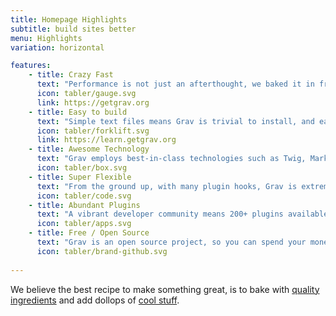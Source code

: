 ```yaml
---
title: Homepage Highlights
subtitle: build sites better
menu: Highlights
variation: horizontal

features:
	- title: Crazy Fast
	  text: "Performance is not just an afterthought, we baked it in from the start!"
	  icon: tabler/gauge.svg
	  link: https://getgrav.org
    - title: Easy to build
      text: "Simple text files means Grav is trivial to install, and easy to maintain"
      icon: tabler/forklift.svg
      link: https://learn.getgrav.org
    - title: Awesome Technology
      text: "Grav employs best-in-class technologies such as Twig, Markdown &amp; Yaml"
      icon: tabler/box.svg
    - title: Super Flexible
      text: "From the ground up, with many plugin hooks, Grav is extremely extensible"
      icon: tabler/code.svg
    - title: Abundant Plugins
      text: "A vibrant developer community means 200+ plugins available to download"
      icon: tabler/apps.svg
    - title: Free / Open Source
      text: "Grav is an open source project, so you can spend your money on other stuff"
      icon: tabler/brand-github.svg
    
---
```


We believe the best recipe to make something great, is to bake with [quality ingredients](#features) and add dollops of [cool stuff](#features). 

